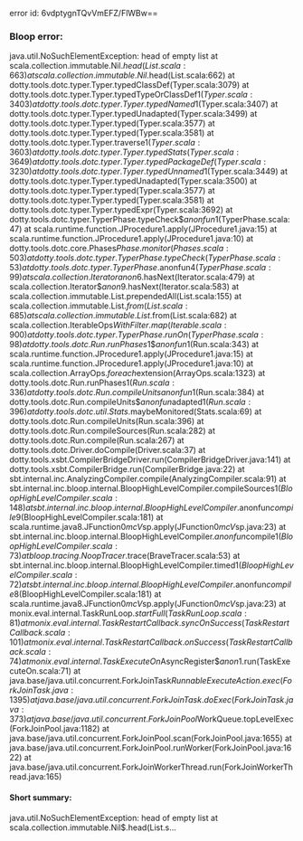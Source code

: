 error id: 6vdptygnTQvVmEFZ/FlWBw==
### Bloop error:

java.util.NoSuchElementException: head of empty list
	at scala.collection.immutable.Nil$.head(List.scala:663)
	at scala.collection.immutable.Nil$.head(List.scala:662)
	at dotty.tools.dotc.typer.Typer.typedClassDef(Typer.scala:3079)
	at dotty.tools.dotc.typer.Typer.typedTypeOrClassDef$1(Typer.scala:3403)
	at dotty.tools.dotc.typer.Typer.typedNamed$1(Typer.scala:3407)
	at dotty.tools.dotc.typer.Typer.typedUnadapted(Typer.scala:3499)
	at dotty.tools.dotc.typer.Typer.typed(Typer.scala:3577)
	at dotty.tools.dotc.typer.Typer.typed(Typer.scala:3581)
	at dotty.tools.dotc.typer.Typer.traverse$1(Typer.scala:3603)
	at dotty.tools.dotc.typer.Typer.typedStats(Typer.scala:3649)
	at dotty.tools.dotc.typer.Typer.typedPackageDef(Typer.scala:3230)
	at dotty.tools.dotc.typer.Typer.typedUnnamed$1(Typer.scala:3449)
	at dotty.tools.dotc.typer.Typer.typedUnadapted(Typer.scala:3500)
	at dotty.tools.dotc.typer.Typer.typed(Typer.scala:3577)
	at dotty.tools.dotc.typer.Typer.typed(Typer.scala:3581)
	at dotty.tools.dotc.typer.Typer.typedExpr(Typer.scala:3692)
	at dotty.tools.dotc.typer.TyperPhase.typeCheck$$anonfun$1(TyperPhase.scala:47)
	at scala.runtime.function.JProcedure1.apply(JProcedure1.java:15)
	at scala.runtime.function.JProcedure1.apply(JProcedure1.java:10)
	at dotty.tools.dotc.core.Phases$Phase.monitor(Phases.scala:503)
	at dotty.tools.dotc.typer.TyperPhase.typeCheck(TyperPhase.scala:53)
	at dotty.tools.dotc.typer.TyperPhase.$anonfun$4(TyperPhase.scala:99)
	at scala.collection.Iterator$$anon$6.hasNext(Iterator.scala:479)
	at scala.collection.Iterator$$anon$9.hasNext(Iterator.scala:583)
	at scala.collection.immutable.List.prependedAll(List.scala:155)
	at scala.collection.immutable.List$.from(List.scala:685)
	at scala.collection.immutable.List$.from(List.scala:682)
	at scala.collection.IterableOps$WithFilter.map(Iterable.scala:900)
	at dotty.tools.dotc.typer.TyperPhase.runOn(TyperPhase.scala:98)
	at dotty.tools.dotc.Run.runPhases$1$$anonfun$1(Run.scala:343)
	at scala.runtime.function.JProcedure1.apply(JProcedure1.java:15)
	at scala.runtime.function.JProcedure1.apply(JProcedure1.java:10)
	at scala.collection.ArrayOps$.foreach$extension(ArrayOps.scala:1323)
	at dotty.tools.dotc.Run.runPhases$1(Run.scala:336)
	at dotty.tools.dotc.Run.compileUnits$$anonfun$1(Run.scala:384)
	at dotty.tools.dotc.Run.compileUnits$$anonfun$adapted$1(Run.scala:396)
	at dotty.tools.dotc.util.Stats$.maybeMonitored(Stats.scala:69)
	at dotty.tools.dotc.Run.compileUnits(Run.scala:396)
	at dotty.tools.dotc.Run.compileSources(Run.scala:282)
	at dotty.tools.dotc.Run.compile(Run.scala:267)
	at dotty.tools.dotc.Driver.doCompile(Driver.scala:37)
	at dotty.tools.xsbt.CompilerBridgeDriver.run(CompilerBridgeDriver.java:141)
	at dotty.tools.xsbt.CompilerBridge.run(CompilerBridge.java:22)
	at sbt.internal.inc.AnalyzingCompiler.compile(AnalyzingCompiler.scala:91)
	at sbt.internal.inc.bloop.internal.BloopHighLevelCompiler.compileSources$1(BloopHighLevelCompiler.scala:148)
	at sbt.internal.inc.bloop.internal.BloopHighLevelCompiler.$anonfun$compile$9(BloopHighLevelCompiler.scala:181)
	at scala.runtime.java8.JFunction0$mcV$sp.apply(JFunction0$mcV$sp.java:23)
	at sbt.internal.inc.bloop.internal.BloopHighLevelCompiler.$anonfun$compile$1(BloopHighLevelCompiler.scala:73)
	at bloop.tracing.NoopTracer$.trace(BraveTracer.scala:53)
	at sbt.internal.inc.bloop.internal.BloopHighLevelCompiler.timed$1(BloopHighLevelCompiler.scala:72)
	at sbt.internal.inc.bloop.internal.BloopHighLevelCompiler.$anonfun$compile$8(BloopHighLevelCompiler.scala:181)
	at scala.runtime.java8.JFunction0$mcV$sp.apply(JFunction0$mcV$sp.java:23)
	at monix.eval.internal.TaskRunLoop$.startFull(TaskRunLoop.scala:81)
	at monix.eval.internal.TaskRestartCallback.syncOnSuccess(TaskRestartCallback.scala:101)
	at monix.eval.internal.TaskRestartCallback.onSuccess(TaskRestartCallback.scala:74)
	at monix.eval.internal.TaskExecuteOn$AsyncRegister$$anon$1.run(TaskExecuteOn.scala:71)
	at java.base/java.util.concurrent.ForkJoinTask$RunnableExecuteAction.exec(ForkJoinTask.java:1395)
	at java.base/java.util.concurrent.ForkJoinTask.doExec(ForkJoinTask.java:373)
	at java.base/java.util.concurrent.ForkJoinPool$WorkQueue.topLevelExec(ForkJoinPool.java:1182)
	at java.base/java.util.concurrent.ForkJoinPool.scan(ForkJoinPool.java:1655)
	at java.base/java.util.concurrent.ForkJoinPool.runWorker(ForkJoinPool.java:1622)
	at java.base/java.util.concurrent.ForkJoinWorkerThread.run(ForkJoinWorkerThread.java:165)
#### Short summary: 

java.util.NoSuchElementException: head of empty list
	at scala.collection.immutable.Nil$.head(List.s...